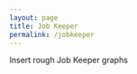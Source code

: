 ```yaml
---
layout: page
title: Job Keeper
permalink: /jobkeeper
---
```


Insert rough Job Keeper graphs


